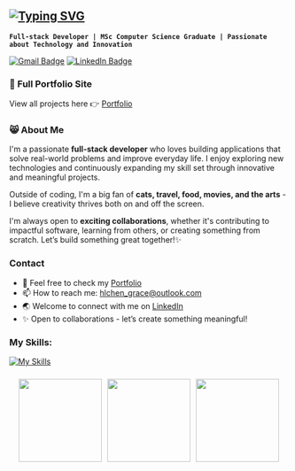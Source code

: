 [![Typing SVG](https://readme-typing-svg.demolab.com?font=Roboto&weight=800&size=30&pause=1000&color=FB9E3AFB&random=true&width=435&lines=+Hi%2C+I'm+Grace!+%F0%9F%91%8B)](https://git.io/typing-svg)
---
**`Full-stack Developer | MSc Computer Science Graduate | Passionate about Technology and Innovation`**

[![Gmail Badge](https://img.shields.io/badge/-Email-c14438?style=flat&logo=Gmail&logoColor=white)](mailto:hlchen.gracec@gmail.com)
[![LinkedIn Badge](https://img.shields.io/badge/-LinkedIn-0077B5?style=flat&logo=linkedin&logoColor=white)](https://www.linkedin.com/in/huangling-grace-c)

### 🔗 Full Portfolio Site  
View all projects here 👉 [Portfolio](https://gracec-339.github.io/grace-portfolio/)

### 😸 About Me ###
I'm a passionate **full-stack developer** who loves building applications that solve real-world problems and improve everyday life. I enjoy exploring new technologies and continuously expanding my skill set through innovative and meaningful projects.

Outside of coding, I'm a big fan of **cats, travel, food, movies, and the arts** - I believe creativity thrives both on and off the screen.

I'm always open to **exciting collaborations**, whether it's contributing to impactful software, learning from others, or creating something from scratch. Let’s build something great together!✨

### Contact ###
- 🌟 Feel free to check my [Portfolio](https://gracec-339.github.io/grace-portfolio/)
- 📫 How to reach me: hlchen_grace@outlook.com
- 🌏 Welcome to connect with me on [LinkedIn](www.linkedin.com/in/huangling-grace-c)
- ✨ Open to collaborations - let’s create something meaningful!

### My Skills: ###
[![My Skills](https://skillicons.dev/icons?i=js,html,css,tailwind,react,bootstrap,vite,azure,fastapi,flask,git,py,postman,postgres )](https://skillicons.dev)

###
<div style="display: flex; justify-content: center; gap: 10px;">
<img align="center" height="150" src="https://media4.giphy.com/media/v1.Y2lkPTc5MGI3NjExN3czN2VneWV3bzV6c2V6Z2J3emw3OTU1MmtndGcxb3EyeDF0MHdpMSZlcD12MV9pbnRlcm5hbF9naWZfYnlfaWQmY3Q9Zw/ule4vhcY1xEKQ/giphy.gif"  />
<img align="center" height="150" src="https://media3.giphy.com/media/v1.Y2lkPTc5MGI3NjExaXN1cDQ1cGMwcGIxdnJ3ZHczMXhqNHYzbG9rOXduYjlucDBncGdtZyZlcD12MV9pbnRlcm5hbF9naWZfYnlfaWQmY3Q9Zw/vFKqnCdLPNOKc/giphy.gif"  />
<img align="center" height="150" src="https://media1.giphy.com/media/v1.Y2lkPTc5MGI3NjExZGdmM2gxdHhjZGR1ajhodXNuYXJzMzY1MmJkZW12c2F4aXd0eDJnMCZlcD12MV9pbnRlcm5hbF9naWZfYnlfaWQmY3Q9Zw/3nbxypT20Ulmo/giphy.gif"  />
</div>
